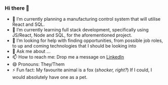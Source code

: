 ### Hi there 👋
- 🔭 I’m currently planning a manufacturing control system that will utilise React and SQL.
- 🌱 I’m currently learning full stack development, specifically using JS/React, Node and SQL, for the aforementioned project.
- 🤔 I’m looking for help with finding opportunities, from possible job roles, to up and coming technologies that I should be looking into
- 💬 Ask me about ...
- 📫 How to reach me: Drop me a message on [LinkedIn](linkedin.com/in/joshua-foulkes-92279573)
- 😄 Pronouns: They/Them
- ⚡ Fun fact: My favourite animal is a fox (_shocker, right?_) If I could, I would absolutely have one as a pet.

<!--
**EvoFox/EvoFox** is a ✨ _special_ ✨ repository because its `README.md` (this file) appears on your GitHub profile.

Here are some ideas to get you started:


-->
